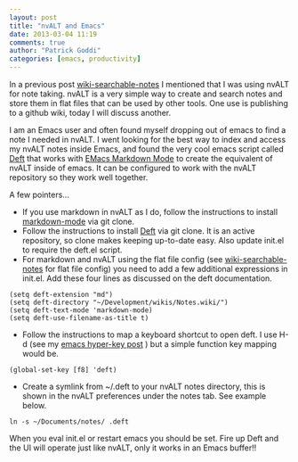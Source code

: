 ```yaml
---
layout: post
title: "nvALT and Emacs"
date: 2013-03-04 11:19
comments: true
author: "Patrick Goddi"
categories: [emacs, productivity] 
---
```

In a previous post [wiki-searchable-notes](/blog/2012/12/17/wiki-plus-searchable-notes/) I mentioned that I was using nvALT for note taking. nvALT is a very simple way to create and search notes and store them in flat files that can be used by other tools. One use is publishing to a github wiki, today I will discuss another.

I am an Emacs user and often found myself dropping out of emacs to find a note I needed in nvALT. I went looking for the best way to index and access my nvALT notes inside Emacs, and found the very cool emacs script called [Deft](http://jblevins.org/projects/deft/) that works with [EMacs Markdown Mode](http://jblevins.org/projects/markdown-mode/) to create the equivalent of nvALT inside of emacs. It can be configured to work with the nvALT repository so they work well together.

A few pointers...

* If you use markdown in nvALT as I do, follow the instructions to install [markdown-mode](http://jblevins.org/projects/markdown-mode/) via git clone.
* Follow the instructions to install  [Deft](http://jblevins.org/projects/deft/) via git clone. It is an active repository, so clone makes keeping up-to-date easy. Also update init.el to require the deft.el script.
* For markdown and nvALT using the flat file config (see  [wiki-searchable-notes](http://www.pragmaux.com/post/38158334752/wiki-searchable-notes) for flat file config) you need to add a few additional expressions in init.el. Add these four lines as discussed on the deft documentation.
```
(setq deft-extension "md")
(setq deft-directory "~/Development/wikis/Notes.wiki/")
(setq deft-text-mode 'markdown-mode)
(setq deft-use-filename-as-title t)
```
* Follow the instructions to map a keyboard shortcut to open deft. I use H-d (see my [emacs hyper-key post](http://www.pragmaux.com/post/41867238595/emacs-experimental-hyper-key-mappings) ) but a simple function key mapping would be.
```
(global-set-key [f8] 'deft)
```      
* Create a symlink from ~/.deft to your nvALT notes directory, this is shown in the nvALT preferences under the notes tab. See example below.
```
ln -s ~/Documents/notes/ .deft
```
When you eval init.el or restart emacs you should be set. Fire up Deft and the UI will operate just like nvALT, only it works in an Emacs buffer!!

      